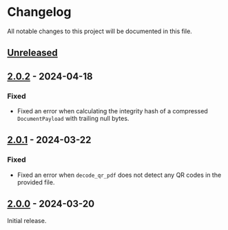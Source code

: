 # Changelog

All notable changes to this project will be documented in this file.

## [Unreleased](https://github.com/mit-ll/qrdm/compare/v2.0.2...HEAD)

## [2.0.2](https://github.com/mit-ll/qrdm/tree/v2.0.2) - 2024-04-18

### Fixed

- Fixed an error when calculating the integrity hash of a compressed `DocumentPayload` with trailing null bytes.

## [2.0.1](https://github.com/mit-ll/qrdm/tree/v2.0.1) - 2024-03-22

### Fixed

- Fixed an error when `decode_qr_pdf` does not detect any QR codes in the provided file.

## [2.0.0](https://github.com/mit-ll/qrdm/tree/v2.0.0) - 2024-03-20

Initial release.
